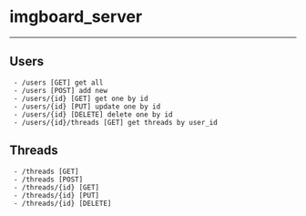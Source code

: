 # imgboard_server
----------
## Users
```
 - /users [GET] get all
 - /users [POST] add new
 - /users/{id} [GET] get one by id
 - /users/{id} [PUT] update one by id
 - /users/{id} [DELETE] delete one by id
 - /users/{id}/threads [GET] get threads by user_id
```

## Threads
```
 - /threads [GET]
 - /threads [POST]
 - /threads/{id} [GET]
 - /threads/{id} [PUT]
 - /threads/{id} [DELETE]
```
